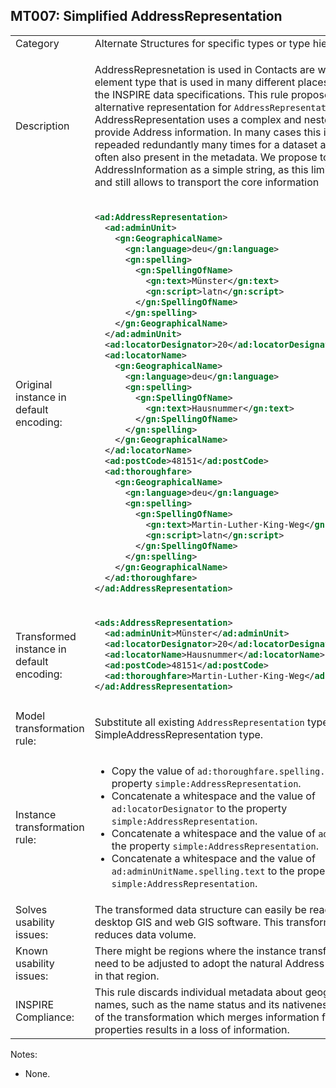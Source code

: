 ## MT007: Simplified AddressRepresentation

<table>
<tr>
<td>Category</td>
<td>Alternate Structures for specific types or type hierarchies</td>
</tr>
<tr>
<td>Description</td>
<td><p>AddressRepresnetation is used in Contacts are which are an element type that is used in many different places throughout the INSPIRE data specifications. This rule proposes a simplified alternative representation for <code>AddressRepresentation</code>. AddressRepresentation uses a complex and nested structure to provide Address information. In many cases this information is repeaded redundantly many times for a dataset and is very often also present in the metadata. We propose to provide the AddressInformation as a simple string, as this limits overhead and still allows to transport the core information</p> 
</p>
</td>
</tr>
<tr>
<td>Original instance in default encoding:</td>
<td>

```xml
<ad:AddressRepresentation>
  <ad:adminUnit>
    <gn:GeographicalName>
      <gn:language>deu</gn:language>
      <gn:spelling>
        <gn:SpellingOfName>
          <gn:text>Münster</gn:text>
          <gn:script>latn</gn:script>
        </gn:SpellingOfName>
      </gn:spelling>
    </gn:GeographicalName>
  </ad:adminUnit>
  <ad:locatorDesignator>20</ad:locatorDesignator>
  <ad:locatorName>
    <gn:GeographicalName>
      <gn:language>deu</gn:language>
      <gn:spelling>
        <gn:SpellingOfName>
          <gn:text>Hausnummer</gn:text>
        </gn:SpellingOfName>
      </gn:spelling>
    </gn:GeographicalName>
  </ad:locatorName>
  <ad:postCode>48151</ad:postCode>
  <ad:thoroughfare>
    <gn:GeographicalName>
      <gn:language>deu</gn:language>
      <gn:spelling>
        <gn:SpellingOfName>
          <gn:text>Martin-Luther-King-Weg</gn:text>
          <gn:script>latn</gn:script>
        </gn:SpellingOfName>
      </gn:spelling>
    </gn:GeographicalName>
  </ad:thoroughfare>
</ad:AddressRepresentation>
```
   
</td>
</tr>
<tr>
<td>Transformed instance in default encoding:</td>
<td>

```xml
<ads:AddressRepresentation>
  <ad:adminUnit>Münster</ad:adminUnit>
  <ad:locatorDesignator>20</ad:locatorDesignator>
  <ad:locatorName>Hausnummer</ad:locatorName>
  <ad:postCode>48151</ad:postCode>
  <ad:thoroughfare>Martin-Luther-King-Weg</ad:thoroughfare>
</ad:AddressRepresentation>


``` 

</td>
</tr>
<tr>
<td>Model transformation rule: </td>
<td>
    <p>Substitute all existing <code>AddressRepresentation</code> types with this SimpleAddressRepresentation type.</p>
</td>
</tr>
<tr>
<td>Instance transformation rule:</td>
<td>
	<ul>
		<li>Copy the value of <code>ad:thoroughfare.spelling.text</code> to the property <code>simple:AddressRepresentation</code>.</li>
		<li>Concatenate a whitespace and the value of <code>ad:locatorDesignator</code> to the property <code>simple:AddressRepresentation</code>.</li>
        <li>Concatenate a whitespace and the value of <code>ad:postCode</code> to the property <code>simple:AddressRepresentation</code>.</li>
		<li>Concatenate a whitespace and the value of <code>ad:adminUnitName.spelling.text</code> to the property <code>simple:AddressRepresentation</code>.</li>
	</ul>
</td>
</tr>
<tr>
<td>Solves usability issues:</td>
<td>The transformed data structure can easily be read and edited in desktop GIS and web GIS software. This transformation also reduces data volume.</td>
</tr>
<tr>
<td>Known usability issues:</td>
<td>There might be regions where the instance transformation rules need to be adjusted to adopt the natural Address representation in that region.</td>
</tr>
<tr>
<td>INSPIRE Compliance:</td>
<td>This rule discards individual metadata about geographical names, such as the name status and its nativeness. The nature of the transformation which merges information from multiple properties results in a loss of information.</td>
</tr>
</table>

Notes:

 * None.
